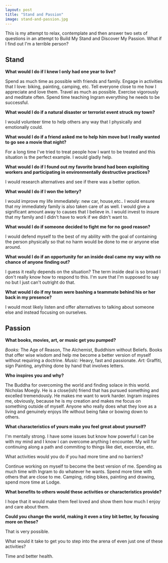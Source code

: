 ```yaml
---
layout: post
title: "Stand and Passion"
image: stand-and-passion.jpg
---
```


This is my attempt to relax, contemplate and then answer two sets of questions in an attempt to Build My Stand and Discover My Passion. What if I find out I'm a terrible person?

## Stand

**What would I do if I knew I only had one year to live?**

Spend as much time as possible with friends and family.
Engage in activities that I love: biking, painting, camping, etc.
Tell everyone close to me how I appreciate and love them.
Travel as much as possible.
Exercise vigorously and meditate often.
Spend time teaching Ingram everything he needs to be successful. 

**What would I do if a natural disaster or terrorist event struck my town?**

I would volunteer time to help others any way that I physically and emotionally could.

**What would I do if a friend asked me to help him move but I really wanted to go see a movie that night?**

For a long time I've tried to treat people how I want to be treated and this situation is the perfect example. I would gladly help.

**What would I do if I found out my favorite brand had been exploiting workers and participating in environmentally destructive practices?**

I would research alternatives and see if there was a better option. 

**What would I do if I won the lottery?**

I would improve my life immediately: new  car, house,etc..
I would ensure that my immediately family is also taken care of as well.
I would give a significant amount away to causes that I believe in.
I would invest to insure that my family and I didn't have to work if we didn't want to.

**What would I do if someone decided to fight me for no good reason?**

I would defend myself to the best of my ability with the goal of containing the person physically so that no harm would be done to me or anyone else around.

**What would I do if an opportunity for an inside deal came my way with no chance of anyone finding out?**

I guess it really depends on the situation? The term inside deal is so broad I don't really know how to respond to this. I'm sure that I'm supposed to say no but I just can't outright do that.

**What would I do if my team were bashing a teammate behind his or her back in my presence?**

I would most likely listen and offer alternatives to talking about someone else and instead focusing on ourselves.

## Passion

**What books, movies, art, or music get you pumped?**

*Books:* The Age of Reason, The Alchemist, Buddhism without Beliefs. Books that offer wise wisdom and help me become a better version of myself without requiring a doctrine.
*Music:* Heavy, fast and passionate.
*Art:* Graffiti, sign Painting, anything done by hand that involves letters.

**Who inspires you and why?**

The Buddha for overcoming the world and finding solace in this world.
Nicholas Moegly. He is a close(ish) friend that has pursued something and excelled tremendously. He makes me want to work harder.
Ingram inspires me, obviously, because he is my creation and makes me focus on something outside of myself.
Anyone who really does what they love as a living and genuinely enjoys life without being fake or bowing down to others.

**What characteristics of yours make you feel great about yourself?**

I'm mentally strong. I have some issues but know how powerful I can be with my mind and I know I can overcome anything I encounter.
My will for continuing along a path and commiting to things like diet, excercise, etc.

What activities would you do if you had more time and no barriers?

Continue working on myself to become the best version of me.
Spending as much time with Ingram to do whatever he wants.
Spend more time with others that are close to me.
Camping, riding bikes, painting and drawing, spend more time at Lodge.

**What benefits to others would these activities or characteristics provide?**

I hope that it would make them feel loved and show them how much I enjoy and care about them.

**Could you change the world, making it even a tiny bit better, by focusing more on these?**

That is very possible.

What would it take to get you to step into the arena of even just one of these activities?

Time and better health.

